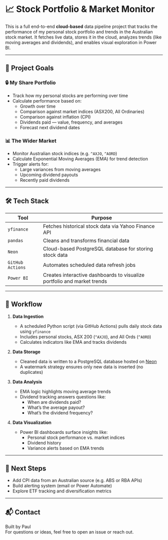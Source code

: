 # 📈 Stock Portfolio & Market Monitor

This is a full end-to-end **cloud-based** data pipeline project that tracks the performance of my personal stock portfolio and trends in the Australian stock market. It fetches live data, stores it in the cloud, analyzes trends (like moving averages and dividends), and enables visual exploration in Power BI.

---

## 🧠 Project Goals

### 🔒 My Share Portfolio
- Track how my personal stocks are performing over time
- Calculate performance based on:
  - Growth over time
  - Comparison against market indices (ASX200, All Ordinaries)
  - Comparison against inflation (CPI)
  - Dividends paid — value, frequency, and averages
  - Forecast next dividend dates

### 📊 The Wider Market
- Monitor Australian stock indices (e.g. `^AXJO`, `^AORD`)
- Calculate Exponential Moving Averages (EMA) for trend detection
- Trigger alerts for:
  - Large variances from moving averages
  - Upcoming dividend payouts
  - Recently paid dividends

---

## 🛠️ Tech Stack

| Tool           | Purpose                          |
|----------------|----------------------------------|
| `yfinance`     | Fetches historical stock data via Yahoo Finance API |
| `pandas`       | Cleans and transforms financial data |
| `Neon`         | Cloud-based PostgreSQL database for storing stock data |
| `GitHub Actions` | Automates scheduled data refresh jobs |
| `Power BI`     | Creates interactive dashboards to visualize portfolio and market trends |

---

## 🔄 Workflow

1. **Data Ingestion**
   - A scheduled Python script (via GitHub Actions) pulls daily stock data using `yfinance`
   - Includes personal stocks, ASX 200 (`^AXJO`), and All Ords (`^AORD`)
   - Calculates indicators like EMA and tracks dividends

2. **Data Storage**
   - Cleaned data is written to a PostgreSQL database hosted on [Neon](https://neon.tech)
   - A watermark strategy ensures only new data is inserted (no duplicates)

3. **Data Analysis**
   - EMA logic highlights moving average trends
   - Dividend tracking answers questions like:
     - When are dividends paid?
     - What’s the average payout?
     - What’s the dividend frequency?

4. **Data Visualization**
   - Power BI dashboards surface insights like:
     - Personal stock performance vs. market indices
     - Dividend history
     - Variance alerts based on EMA trends

---

## 🚀 Next Steps

- Add CPI data from an Australian source (e.g. ABS or RBA APIs)
- Build alerting system (email or Power Automate)
- Explore ETF tracking and diversification metrics

---

## 📬 Contact

Built by Paul  
For questions or ideas, feel free to open an issue or reach out.
